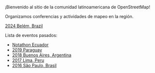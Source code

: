 ¡Bienvenido al sitio de la comunidad latinoamericana de OpenStreetMap!

Organizamos conferencias y actividades de mapeo en la región.

[2024 Belém, Brazil](https://2024.osmlatam.org)

Lista de eventos pasados:

- [Notathon Ecuador](2024-01-06-NotathonEcuador.md)
- [2019 Paraguay](https://2019.osmlatam.org)
- [2018 Buenos Aires, Argentina](https://2018.osmlatam.org)
- [2017 Lima, Peru](https://2017.osmlatam.org)
- [2016 São Paulo, Brasil](https://2016.osmlatam.org)
